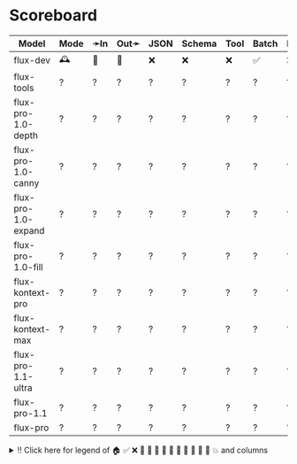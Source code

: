 # Scoreboard

| Model               | Mode | ➛In   | Out➛   | JSON | Schema | Tool | Batch | File | Cite | Text | Probs | Limits | Usage | Finish |
| ------------------- | ---- | ----- | ------ | ---- | ------ | ---- | ----- | ---- | ---- | ---- | ----- | ------ | ----- | ------ |
| flux-dev            | 🕰️   | 💬    | 📸     | ❌   | ❌     | ❌   | ✅    | ❌   | ❌   | 🌱   | ❌    | ✅     | ❌    | ✅     |
| flux-tools          | ?    | ?     | ?      | ?    | ?      | ?    | ?     | ?    | ?    | ?    | ?     | ?      | ?     | ?      |
| flux-pro-1.0-depth  | ?    | ?     | ?      | ?    | ?      | ?    | ?     | ?    | ?    | ?    | ?     | ?      | ?     | ?      |
| flux-pro-1.0-canny  | ?    | ?     | ?      | ?    | ?      | ?    | ?     | ?    | ?    | ?    | ?     | ?      | ?     | ?      |
| flux-pro-1.0-expand | ?    | ?     | ?      | ?    | ?      | ?    | ?     | ?    | ?    | ?    | ?     | ?      | ?     | ?      |
| flux-pro-1.0-fill   | ?    | ?     | ?      | ?    | ?      | ?    | ?     | ?    | ?    | ?    | ?     | ?      | ?     | ?      |
| flux-kontext-pro    | ?    | ?     | ?      | ?    | ?      | ?    | ?     | ?    | ?    | ?    | ?     | ?      | ?     | ?      |
| flux-kontext-max    | ?    | ?     | ?      | ?    | ?      | ?    | ?     | ?    | ?    | ?    | ?     | ?      | ?     | ?      |
| flux-pro-1.1-ultra  | ?    | ?     | ?      | ?    | ?      | ?    | ?     | ?    | ?    | ?    | ?     | ?      | ?     | ?      |
| flux-pro-1.1        | ?    | ?     | ?      | ?    | ?      | ?    | ?     | ?    | ?    | ?    | ?     | ?      | ?     | ?      |
| flux-pro            | ?    | ?     | ?      | ?    | ?      | ?    | ?     | ?    | ?    | ?    | ?     | ?      | ?     | ?      |
<details>
<summary>‼️ Click here for legend of 🏠 ✅ ❌ 💬 📄 📸 🎤 🎥 🤪 💸 🚩 💨 🧐 💥 and columns</summary>

- 🏠: Runs locally.
- 🕰️: Runs synchronously, the reply is only returned once completely generated.
- 📡: Runs asynchronously, the reply is returned as soon as it is available.
- 🧠: Supports chain-of-thought thinking process.
    - Both redacted (Anthropic, Gemini) and explicit (Deepseek R1, Qwen3, etc).
    - Some models can be used in both mode. In this case they will have two rows, one with thinking and one
      without. It is frequent that certain functionalities are limited in thinking mode, like tool calling.
- ✅: Implemented and works great.
- ❌: Not supported by genai. The provider may support it, but genai does not (yet). Please send a PR to add
  it!
- 💬: Text
- 📄: PDF: process a PDF as input, possibly with OCR.
- 📸: Image
    - Input: process an image as input; most providers support PNG, JPG, WEBP and non-animated GIF
    - Output: generate images
- 🎤: Audio
- 🎥: Video: process a video (e.g. MP4) as input.
- 💨: Tool calling is flaky.
- 🧐: Tool calling is **not** biased towards the first value in an enum. If the provider doesn't have this, be
  mindful of the order of the values!
- 🌐: Country where the company is located.
- JSON and Schema: ability to output JSON in free form, or with a forced schema specified as a Go struct
- Chat: Buffered chat.
- Stream: Streaming output.
- Tool: Tool calling, using [genai.ToolDef](https://pkg.go.dev/github.com/maruel/genai#ToolDef)
- Batch: Process asynchronously batches during off peak hours at a discounts.
- Text: Text features:
    - '🌱': Seed option for deterministic output.
    - '📏': MaxTokens option to cap the amount of returned tokens.
    - '🛑': Stop sequence to stop generation when a token is generated.
- File: Upload and store large files.
- Cite: Citation generation. Especially useful for RAG.
- Probs: return logprobs. Many do not support this in streaming mode.
- Limits: returns the rate limits, including the remaining quota.
</details>
